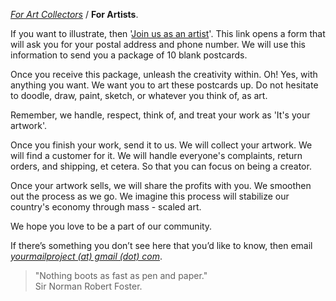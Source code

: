 [_For Art Collectors_](https://kvshvlin.github.io/yourmailproject/forartcollectors.html) / **For Artists**.

If you want to illustrate, then '<a href="https://yourmailproject.typeform.com/to/krhWpQJZ" target="_blank">Join&nbsp;us&nbsp;as&nbsp;an&nbsp;artist</a>'. This link opens a form that will ask you for your postal address and phone number. We will use this information to send you a package of 10 blank postcards.

Once you receive this package, unleash the creativity within. Oh! Yes, with anything you want. We want you to art these postcards up. Do not hesitate to doodle, draw, paint, sketch, or whatever you think of, as art.

Remember, we handle, respect, think of, and treat your work as 'It's your artwork'.

Once you finish your work, send it to us. We will collect your artwork. We will find a customer for it. We will handle everyone's complaints, return orders, and shipping, et cetera. So that you can focus on being a creator.

Once your artwork sells, we will share the profits with you. We smoothen out the process as we go. We imagine this process will stabilize our country's economy through mass&nbsp;-&nbsp;scaled&nbsp;art.

We hope you love to be a part of our community.

If there’s something you don’t see here that you’d like to know, then email  
[_yourmailproject (at) gmail (dot) com_](mailto:yourmailproject@gmail.com).

> "Nothing boots as fast as pen and paper."  
> Sir Norman Robert Foster.
